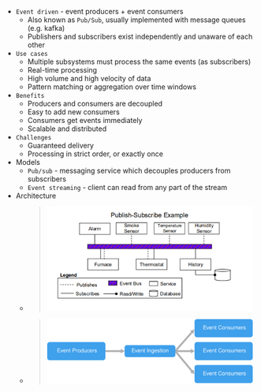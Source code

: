 * `Event driven` - event producers + event consumers
  * Also known as `Pub/Sub`, usually implemented with message queues (e.g. kafka)
  * Publishers and subscribers exist independently and unaware of each other
* `Use cases`
    * Multiple subsystems must process the same events (as subscribers)
    * Real-time processing
    * High volume and high velocity of data
    * Pattern matching or aggregation over time windows
* `Benefits`
    * Producers and consumers are decoupled
    * Easy to add new consumers
    * Consumers get events immediately
    * Scalable and distributed
* `Challenges`
    * Guaranteed delivery
    * Processing in strict order, or exactly once
* Models
    * `Pub/sub` - messaging service which decouples producers from subscribers
    * `Event streaming` - client can read from any part of the stream
* Architecture
  * > ![pub-sub.png](pub-sub.png)
  * > ![](event-driven.svg)
